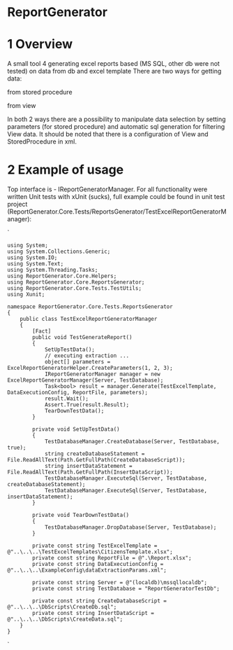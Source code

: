 # ReportGenerator
# 1 Overview
A small tool 4 generating excel reports based (MS SQL, other db were not tested) on data from db and excel template
There are two ways for getting data:

from stored procedure

from view

In both 2 ways there are a possibility to manipulate data selection by setting parameters (for stored procedure) and automatic sql generation for filtering View data.
It should be noted that there is a configuration of View and StoredProcedure in xml.

# 2 Example of usage
Top interface is - IReportGeneratorManager.
For all functionality were written Unit tests with xUnit (sucks), full example could be found in unit test project (ReportGenerator.Core.Tests/ReportsGenerator/TestExcelReportGeneratorManager):

`

    using System;
    using System.Collections.Generic;
    using System.IO;
    using System.Text;
    using System.Threading.Tasks;
    using ReportGenerator.Core.Helpers;
    using ReportGenerator.Core.ReportsGenerator;
    using ReportGenerator.Core.Tests.TestUtils;
    using Xunit;

    namespace ReportGenerator.Core.Tests.ReportsGenerator
    {
        public class TestExcelReportGeneratorManager
        {
            [Fact]
            public void TestGenerateReport()
            {
                SetUpTestData();
                // executing extraction ...
                object[] parameters = ExcelReportGeneratorHelper.CreateParameters(1, 2, 3);
                IReportGeneratorManager manager = new ExcelReportGeneratorManager(Server, TestDatabase);
                Task<bool> result = manager.Generate(TestExcelTemplate, DataExecutionConfig, ReportFile, parameters);
                result.Wait();
                Assert.True(result.Result);
                TearDownTestData();
            }

            private void SetUpTestData()
            {
                TestDatabaseManager.CreateDatabase(Server, TestDatabase, true);
                string createDatabaseStatement = File.ReadAllText(Path.GetFullPath(CreateDatabaseScript));
                string insertDataStatement = File.ReadAllText(Path.GetFullPath(InsertDataScript));
                TestDatabaseManager.ExecuteSql(Server, TestDatabase, createDatabaseStatement);
                TestDatabaseManager.ExecuteSql(Server, TestDatabase, insertDataStatement);
            }

            private void TearDownTestData()
            {
                TestDatabaseManager.DropDatabase(Server, TestDatabase);
            }

            private const string TestExcelTemplate = @"..\..\..\TestExcelTemplates\CitizensTemplate.xlsx";
            private const string ReportFile = @".\Report.xlsx";
            private const string DataExecutionConfig = @"..\..\..\ExampleConfig\dataExtractionParams.xml";

            private const string Server = @"(localdb)\mssqllocaldb";
            private const string TestDatabase = "ReportGeneratorTestDb";

            private const string CreateDatabaseScript = @"..\..\..\DbScripts\CreateDb.sql";
            private const string InsertDataScript = @"..\..\..\DbScripts\CreateData.sql";
        }
    }
  `
